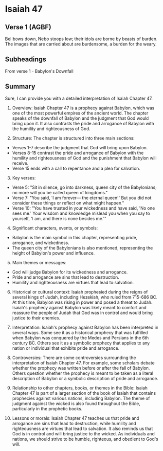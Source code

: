 # Isaiah 47

## Verse 1 (AGBF)

Bel bows down, Nebo stoops low; their idols are borne by beasts of burden. The images that are carried about are burdensome, a burden for the weary.

## Subheadings

From verse 1 - Babylon's Downfall

## Summary

Sure, I can provide you with a detailed interpretation of Isaiah Chapter 47.

1. Overview:
Isaiah Chapter 47 is a prophecy against Babylon, which was one of the most powerful empires of the ancient world. The chapter speaks of the downfall of Babylon and the judgment that God would bring upon it. It also contrasts the pride and arrogance of Babylon with the humility and righteousness of God.

2. Structure:
The chapter is structured into three main sections:
- Verses 1-7 describe the judgment that God will bring upon Babylon.
- Verses 8-15 contrast the pride and arrogance of Babylon with the humility and righteousness of God and the punishment that Babylon will receive.
- Verse 15 ends with a call to repentance and a plea for salvation.

3. Key verses:
- Verse 5: "Sit in silence, go into darkness, queen city of the Babylonians; no more will you be called queen of kingdoms."
- Verse 7: "You said, 'I am forever— the eternal queen!' But you did not consider these things or reflect on what might happen."
- Verse 10: "You have trusted in your wickedness and have said, 'No one sees me.' Your wisdom and knowledge mislead you when you say to yourself, 'I am, and there is none besides me.'"

4. Significant characters, events, or symbols:
- Babylon is the main symbol in this chapter, representing pride, arrogance, and wickedness.
- The queen city of the Babylonians is also mentioned, representing the height of Babylon's power and influence.

5. Main themes or messages:
- God will judge Babylon for its wickedness and arrogance.
- Pride and arrogance are sins that lead to destruction.
- Humility and righteousness are virtues that lead to salvation.

6. Historical or cultural context:
Isaiah prophesied during the reigns of several kings of Judah, including Hezekiah, who ruled from 715-686 BC. At this time, Babylon was rising in power and posed a threat to Judah. Isaiah's prophecy against Babylon was likely meant to comfort and reassure the people of Judah that God was in control and would bring justice to their enemies.

7. Interpretation:
Isaiah's prophecy against Babylon has been interpreted in several ways. Some see it as a historical prophecy that was fulfilled when Babylon was conquered by the Medes and Persians in the 6th century BC. Others see it as a symbolic prophecy that applies to any nation or individual that exhibits pride and arrogance.

8. Controversies:
There are some controversies surrounding the interpretation of Isaiah Chapter 47. For example, some scholars debate whether the prophecy was written before or after the fall of Babylon. Others question whether the prophecy is meant to be taken as a literal description of Babylon or a symbolic description of pride and arrogance.

9. Relationship to other chapters, books, or themes in the Bible:
Isaiah Chapter 47 is part of a larger section of the book of Isaiah that contains prophecies against various nations, including Babylon. The theme of judgment against the wicked is also found throughout the Bible, particularly in the prophetic books.

10. Lessons or morals:
Isaiah Chapter 47 teaches us that pride and arrogance are sins that lead to destruction, while humility and righteousness are virtues that lead to salvation. It also reminds us that God is in control and will bring justice to the wicked. As individuals and nations, we should strive to be humble, righteous, and obedient to God's will.